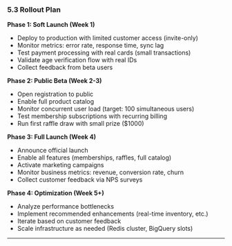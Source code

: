 ### 5.3 Rollout Plan

**Phase 1: Soft Launch (Week 1)**

- Deploy to production with limited customer access (invite-only)
- Monitor metrics: error rate, response time, sync lag
- Test payment processing with real cards (small transactions)
- Validate age verification flow with real IDs
- Collect feedback from beta users

**Phase 2: Public Beta (Week 2-3)**

- Open registration to public
- Enable full product catalog
- Monitor concurrent user load (target: 100 simultaneous users)
- Test membership subscriptions with recurring billing
- Run first raffle draw with small prize ($1000)

**Phase 3: Full Launch (Week 4)**

- Announce official launch
- Enable all features (memberships, raffles, full catalog)
- Activate marketing campaigns
- Monitor business metrics: revenue, conversion rate, churn
- Collect customer feedback via NPS surveys

**Phase 4: Optimization (Week 5+)**

- Analyze performance bottlenecks
- Implement recommended enhancements (real-time inventory, etc.)
- Iterate based on customer feedback
- Scale infrastructure as needed (Redis cluster, BigQuery slots)

---
